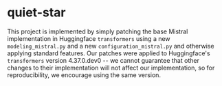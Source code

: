 # quiet-star

This project is implemented by simply patching the base Mistral implementation in Huggingface `transformers` using a new `modeling_mistral.py` and a new `configuration_mistral.py` and otherwise applying standard features. Our patches were applied to Huggingface's `transformers` version 4.37.0.dev0 -- we cannot guarantee that other changes to their implementation will not affect our implementation, so for reproducibility, we encourage using the same version.
